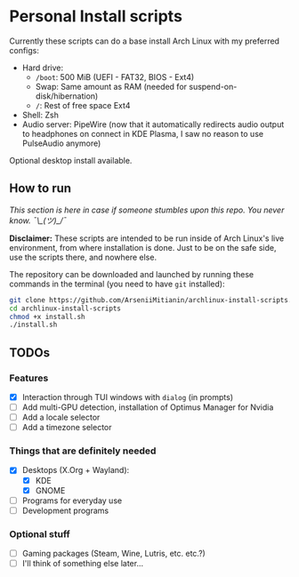# Personal Install scripts
Currently these scripts can do a base install Arch Linux with my preferred configs:
- Hard drive:
    - `/boot`: 500 MiB (UEFI - FAT32, BIOS - Ext4)
    - Swap: Same amount as RAM (needed for suspend-on-disk/hibernation)
    - `/`: Rest of free space Ext4
- Shell: Zsh
- Audio server: PipeWire (now that it automatically redirects audio output to headphones on connect in KDE Plasma, I saw no reason to use PulseAudio anymore)

Optional desktop install available.

## How to run 

*This section is here in case if someone stumbles upon this repo. You never know. ¯\\\_(ツ)\_/¯*

**Disclaimer:** These scripts are intended to be run inside of Arch Linux's live environment, from where installation is done. Just to be on the safe side, use the scripts there, and nowhere else.

The repository can be downloaded and launched by running these commands in the terminal (you need to have `git` installed):

```bash
git clone https://github.com/ArseniiMitianin/archlinux-install-scripts.git
cd archlinux-install-scripts
chmod +x install.sh
./install.sh
```

## TODOs
### Features
- [x] Interaction through TUI windows with `dialog` (in prompts)
- [ ] Add multi-GPU detection, installation of Optimus Manager for Nvidia
- [ ] Add a locale selector
- [ ] Add a timezone selector

### Things that are definitely needed
- [x] Desktops (X.Org + Wayland):
  - [x] KDE
  - [x] GNOME
- [ ] Programs for everyday use
- [ ] Development programs

### Optional stuff
- [ ] Gaming packages (Steam, Wine, Lutris, etc. etc.?)
- [ ] I'll think of something else later...
